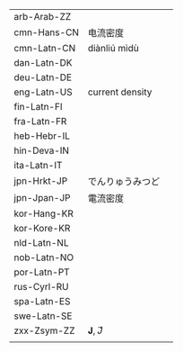 | | | |
|-|-|-|
| arb-Arab-ZZ |  |  |
| cmn-Hans-CN | 电流密度 |  |
| cmn-Latn-CN | diànliú mìdù |  |
| dan-Latn-DK |  |  |
| deu-Latn-DE |  |  |
| eng-Latn-US | current density |  |
| fin-Latn-FI |  |  |
| fra-Latn-FR |  |  |
| heb-Hebr-IL |  |  |
| hin-Deva-IN |  |  |
| ita-Latn-IT |  |  |
| jpn-Hrkt-JP | でんりゅうみつど |  |
| jpn-Jpan-JP | 電流密度 |  |
| kor-Hang-KR |  |  |
| kor-Kore-KR |  |  |
| nld-Latn-NL |  |  |
| nob-Latn-NO |  |  |
| por-Latn-PT |  |  |
| rus-Cyrl-RU |  |  |
| spa-Latn-ES |  |  |
| swe-Latn-SE |  |  |
| zxx-Zsym-ZZ | 𝐉, 𝐽⃗ |  |
|  |  |  |